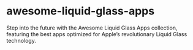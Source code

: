 # awesome-liquid-glass-apps
Step into the future with the Awesome Liquid Glass Apps collection, featuring the best apps optimized for Apple’s revolutionary Liquid Glass technology.
